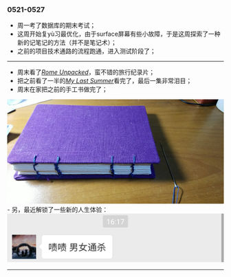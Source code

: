 ### 0521-0527
- 周一考了数据库的期末考试；
- 这周开始复yù习最优化，由于surface屏幕有些小故障，于是这周探索了一种新的记笔记的方法（并不是笔记术）；
- 之前的项目技术通路的流程跑通，进入测试阶段了；

---

- 周末看了[*Rome Unpacked*](https://www.bilibili.com/video/av18204794/index_2.html?t=3482)，蛮不错的旅行纪录片；
- 把之前看了一半的[*My Last Summer*](https://www.bilibili.com/bangumi/play/ep119109/?t=2767)看完了，最后一集非常泪目；
- 周末在家把之前的手工书做完了；
<img src="WechatIMG115.jpeg">
- 另，最近解锁了一些新的人生体验：
<img src="WechatIMG116.jpeg">


---

